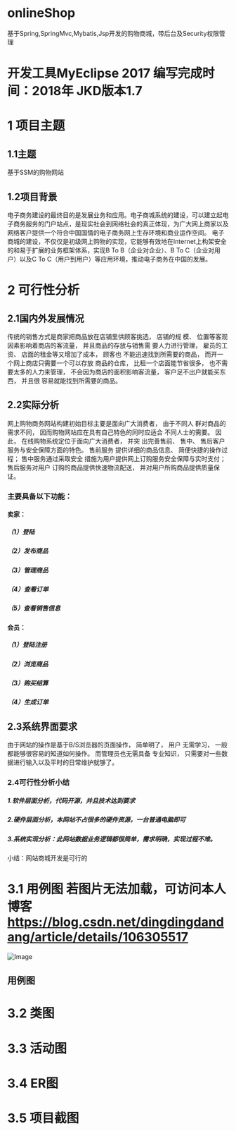 # onlineShop

基于Spring,SpringMvc,Mybatis,Jsp开发的购物商城，带后台及Security权限管理
# 开发工具MyEclipse 2017  编写完成时间：2018年  JKD版本1.7  
# 1 项目主题

## 1.1主题

基于SSM的购物网站

## 1.2项目背景

电子商务建设的最终目的是发展业务和应用。电子商城系统的建设，可以建立起电子商务服务的门户站点，是现实社会到网络社会的真正体现，为广大网上商家以及网络客户提供一个符合中国国情的电子商务网上生存环境和商业运作空间。
电子商城的建设，不仅仅是初级网上购物的实现，它能够有效地在Internet上构架安全的和易于扩展的业务框架体系，实现B To B（企业对企业）、B To C（企业对用户）以及C To C（用户到用户）等应用环境，推动电子商务在中国的发展。

# 2 可行性分析

## 2.1国内外发展情况

传统的销售方式是商家把商品放在店铺里供顾客挑选， 店铺的规
模、 位置等客观因素影响着商店的客流量， 并且商品的存放与销售需
要人力进行管理， 雇员的工资、 店面的租金等又增加了成本， 顾客也
不能迅速找到所需要的商品， 而开一个网上商店只需要一个可以存放
商品的仓库， 比租一个店面能节省很多， 也不需要太多的人力来管理，
不会因为商店的面积影响客流量， 客户足不出户就能买东西， 并且很
容易就能找到所需要的商品。

## 2.2实际分析

网上购物商务网站构建初始目标主要是面向广大消费者， 由于不同人
群对商品的需求不同， 因而购物网站应在具有自己特色的同时应适合
不同人士的需要。 因此， 在线购物系统定位于面向广大消费者， 并突
出完善售前、 售中、 售后客户服务与安全保障方面的特色。 售前服务
提供详细的商品信息、 简便快捷的操作过程； 售中服务通过采取安全
措施为用户提供网上订购服务安全保障与实时支付； 售后服务对用户
订购的商品提供快速物流配送， 并对用户所购商品提供质量保证。
  
### 主要具备以下功能：

#### 卖家：
##### （1）登陆
##### （2）发布商品
##### （3）管理商品
##### （4）查看订单
##### （5）查看销售信息
#### 会员：
##### （1）登陆注册
##### （2）浏览商品
##### （3）购买结算
##### （4）生成订单

## 2.3系统界面要求

由于网站的操作是基于B/S浏览器的页面操作， 简单明了， 用户
无需学习， 一般都能够很容易的知道如何操作。 而管理员也无需具备
专业知识， 只需要对一些数据进行输入以及平时的日常维护就够了。


### 2.4可行性分析小结
##### 1.软件层面分析，代码开源，并且技术达到要求
##### 2.硬件层面分析，本网站不占很多的硬件资源，一台普通电脑即可
##### 3.系统实现分析：此网站数据业务逻辑都很简单，需求明确，实现过程不难。
小结：网站商城开发是可行的

# 3.1 用例图  若图片无法加载，可访问本人博客 https://blog.csdn.net/dingdingdandang/article/details/106305517
![Image](https://github.com/liangqiding/md_image_repository/blob/master/onlineShop/UseCase_user.png)
## 用例图

# 3.2 类图

# 3.3 活动图

# 3.4 ER图

# 3.5 项目截图
	
















